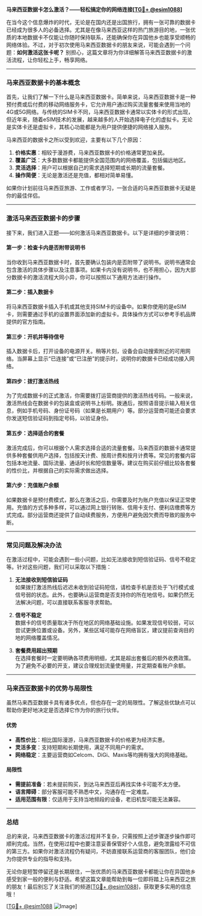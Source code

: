 **马来西亚数据卡怎么激活？——轻松搞定你的网络连接[[TG💪+ @esim1088](https://t.me/s/esim1088)]**

在当今这个信息爆炸的时代，无论是在国内还是出国旅行，拥有一张可靠的数据卡已经成为很多人的必备选择。尤其是在像马来西亚这样的热门旅游目的地，一张优质的本地数据卡不仅能让你随时保持联系，还能确保你在异国他乡也能享受顺畅的网络体验。不过，对于初次使用马来西亚数据卡的朋友来说，可能会遇到一个问题：**如何激活这张卡呢？** 别担心，这篇文章将为你详细解答马来西亚数据卡的激活流程，让你轻松上手，畅享网络。

---

### **马来西亚数据卡的基本概念**
首先，让我们了解一下什么是马来西亚数据卡。简单来说，马来西亚数据卡是一种预付费或后付费的移动网络服务卡，它允许用户通过购买流量套餐来使用当地的4G或5G网络。与传统的SIM卡不同，马来西亚数据卡通常以实体卡的形式出现，但近年来，随着eSIM技术的发展，越来越多的人开始选择电子化的虚拟卡。无论是实体卡还是虚拟卡，其核心功能都是为用户提供便捷的网络接入服务。

马来西亚的数据卡之所以受到欢迎，主要有以下几个原因：
1. **价格实惠**：相较于漫游费，马来西亚数据卡的价格通常更加亲民。
2. **覆盖广泛**：大多数数据卡都能提供全国范围内的网络覆盖，包括偏远地区。
3. **灵活选择**：用户可以根据自己的需求选择短期或长期的流量套餐。
4. **操作简便**：无论是激活还是充值，都相对简单易懂。

如果你计划前往马来西亚旅游、工作或者学习，一张合适的马来西亚数据卡无疑是你的最佳伴侣。

---

### **激活马来西亚数据卡的步骤**
接下来，我们进入正题——如何激活马来西亚数据卡。以下是详细的步骤说明：

#### **第一步：检查卡内是否附带说明书**
当你收到马来西亚数据卡时，首先要确认包装内是否附带了说明书。说明书通常会包含激活的具体步骤以及注意事项。如果卡内没有说明书，也不用担心，因为大部分数据卡的激活流程大同小异，你可以按照以下通用方法进行操作。

#### **第二步：插入数据卡**
将马来西亚数据卡插入手机或其他支持SIM卡的设备中。如果你使用的是eSIM卡，则需要通过手机的设置界面添加新的虚拟卡。具体操作方式可以参考手机品牌提供的官方指南。

#### **第三步：开机并等待信号**
插入数据卡后，打开设备的电源开关。稍等片刻，设备会自动搜索附近的可用网络。当屏幕上显示“已连接”或“已注册”的提示时，说明你的数据卡已经成功接入网络。

#### **第四步：拨打激活热线**
为了完成数据卡的正式激活，你需要拨打运营商提供的激活热线号码。一般来说，激活热线会在数据卡的包装盒或说明书上标明。拨通后，按照语音提示输入相关信息，例如手机号码、身份证号码（如果是长期用户）等。部分运营商可能还会要求你发送短信验证码到指定号码，以验证身份。

#### **第五步：选择适合的套餐**
激活完成后，你可以根据个人需求选择合适的流量套餐。马来西亚的数据卡通常提供多种套餐供用户选择，包括按天计费、按周计费和按月计费等。常见的套餐内容包括本地流量、国际流量、通话时长和短信数量等。建议在购买前仔细比较各套餐的性价比，并根据自己的实际需求做出选择。

#### **第六步：充值账户余额**
如果数据卡是预付费模式，那么在激活之后，你需要及时为账户充值以保证正常使用。充值的方式多种多样，可以通过网上银行转账、信用卡支付、便利店缴费等方式完成。部分运营商还提供了自动续费服务，方便用户避免因欠费而导致的服务中断。

---

### **常见问题及解决办法**
在激活过程中，可能会遇到一些小问题，比如无法接收到短信验证码、信号不稳定等。针对这些问题，我们可以采取以下措施：

1. **无法接收到短信验证码**  
   如果拨打激活热线后迟迟未收到验证码短信，请检查手机是否处于飞行模式或信号弱的状态。此外，也要确认运营商是否支持你的所在地信号。如果仍然无法解决问题，可以直接联系客服寻求帮助。

2. **信号不稳定**  
   数据卡的信号质量取决于所在地区的网络基础设施。如果发现信号较弱，可以尝试更换位置或设备。另外，某些区域可能存在网络盲区，建议提前查询目的地的网络覆盖情况。

3. **套餐费用超出预期**  
   在选择套餐时一定要明确各项费用明细，尤其是超出套餐后的额外收费政策。为了避免不必要的开支，建议合理规划流量使用量，并定期查看账户余额。

---

### **马来西亚数据卡的优势与局限性**
虽然马来西亚数据卡具有诸多优点，但也存在一定的局限性。了解这些优缺点可以帮助你更好地决定是否选择它作为你的旅行伙伴。

#### **优势**
- **高性价比**：相比国际漫游，马来西亚数据卡的价格更为经济实惠。
- **灵活多变**：支持短期和长期使用，满足不同用户的需求。
- **网络稳定**：主要运营商如Celcom、DiGi、Maxis等均拥有强大的网络基础。

#### **局限性**
- **需提前准备**：若未提前购买，到达马来西亚后再找实体卡可能不太方便。
- **语言障碍**：部分客服可能不熟悉中文，沟通存在一定难度。
- **适用范围有限**：仅适用于支持当地频段的设备，老旧机型可能无法兼容。

---

### **总结**
总的来说，马来西亚数据卡的激活过程并不复杂，只需按照上述步骤逐步操作即可顺利完成。当然，在使用过程中也要注意妥善保管好个人信息，避免泄露给不可信的第三方。如果你对激活流程仍有疑问，不妨直接联系运营商的客服团队，他们会为你提供专业的指导和支持。

无论你是短暂停留还是长期居住，一张优质的马来西亚数据卡都能让你在异国他乡感受到家一般的便利与舒适。希望这篇文章能帮助到每一位即将踏上马来西亚之旅的朋友！最后别忘了关注我们的频道[[TG💪+ @esim1088](https://t.me/s/esim1088)]，获取更多实用的信息哦！

[[TG💪+ @esim1088](https://t.me/s/esim1088) ![Image](https://i.postimg.cc/4NQfJmqS/Snipaste-2025-05-13-00-14-12.png)]